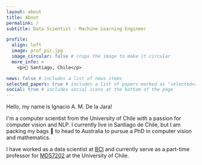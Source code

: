 ```yaml
---
layout: about
title: About
permalink: /
subtitle: Data Scientist - Machine Learning Engineer

profile:
  align: left
  image: prof_pic.jpg
  image_circular: false # crops the image to make it circular
  more_info: >
    <p>📍 Santiago, Chile</p>

news: false # includes a list of news items
selected_papers: true # includes a list of papers marked as "selected={true}"
social: true # includes social icons at the bottom of the page
---
```


Hello, my name is Ignacio A. M. De la Jara!

I'm a computer scientist from the University of Chile with a passion for computer vision and NLP. I currently live in Santiago de Chile, but I am packing my bags 🧳 to head to Australia to pursue a PhD in computer vision and mathematics.

I have worked as a data scientist at [BCI](https://www.bci.cl/) and currently serve as a part-time professor for [MDS7202](https://github.com/MDS7202/MDS7202) at the University of Chile.
